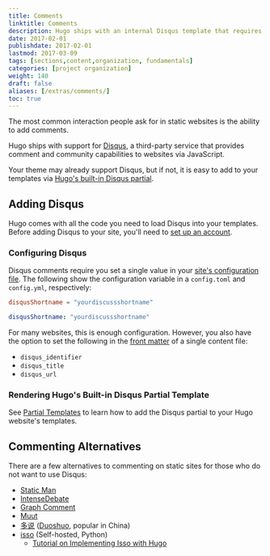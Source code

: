 ```yaml
---
title: Comments
linktitle: Comments
description: Hugo ships with an internal Disqus template that requires negligible effort to implement, but Disqus isn't the only commenting system that will work with your new Hugo website.
date: 2017-02-01
publishdate: 2017-02-01
lastmod: 2017-03-09
tags: [sections,content,organization, fundamentals]
categories: [project organization]
weight: 140
draft: false
aliases: [/extras/comments/]
toc: true
---
```


The most common interaction people ask for in static websites is the ability to add comments.

Hugo ships with support for [Disqus](https://disqus.com/), a third-party service that provides comment and community capabilities to websites via JavaScript.

Your theme may already support Disqus, but if not, it is easy to add to your templates via [Hugo's built-in Disqus partial][disquspartial].

## Adding Disqus

Hugo comes with all the code you need to load Disqus into your templates. Before adding Disqus to your site, you'll need to [set up an account][disqussetup].

### Configuring Disqus

Disqus comments require you set a single value in your [site's configuration file][configuration]. The following show the configuration variable in a `config.toml` and `config.yml`, respectively:

```toml
disqusShortname = "yourdiscussshortname"
```

```yaml
disqusShortname: "yourdiscussshortname"
```

For many websites, this is enough configuration. However, you also have the option to set the following in the [front matter][] of a single content file:

* `disqus_identifier`
* `disqus_title`
* `disqus_url`

### Rendering Hugo's Built-in Disqus Partial Template

See [Partial Templates][partials] to learn how to add the Disqus partial to your Hugo website's templates.

## Commenting Alternatives

There are a few alternatives to commenting on static sites for those who do not want to use Disqus:

* [Static Man](https://staticman.net/)
* [IntenseDebate](http://intensedebate.com/)
* [Graph Comment][]
* [Muut](http://muut.com/)
* [多说](http://duoshuo.com/) ([Duoshuo](http://duoshuo.com/), popular in China)
* [isso](http://posativ.org/isso/) (Self-hosted, Python)
    * [Tutorial on Implementing Isso with Hugo][issotutorial]


<!-- I don't think this is worth including in the documentation since it seems that Steve is no longer supporting or developing this project. rdwatters - 2017-02-29.-->
<!-- * [Kaiju](https://github.com/spf13/kaiju) -->

<!-- ## Kaiju

[Kaiju](https://github.com/spf13/kaiju) is an open-source project started by [spf13](http://spf13.com/) (Hugo’s author) to bring easy and fast real time discussions to the web.

Written using Go, Socket.io, and [MongoDB][], Kaiju is very fast and easy to deploy.

It is in early development but shows promise. If you have interest, please help by contributing via pull request, [opening an issue in the Kaiju GitHub repository][kaijuissue], or [Tweeting about it][tweet]. Every bit helps. -->

[configuration]: /getting-started/configuration/
[disquspartial]: /templates/partials/#disqus
[disqussetup]: https://disqus.com/profile/signup/
[forum]: https://discuss.gohugo.io
[front matter]: /content-management/front-matter/
[Graph Comment]: https://graphcomment.com/
[kaijuissue]: https://github.com/spf13/kaiju/issues/new
[issotutorial]: https://stiobhart.net/2017-02-24-isso-comments/
[partials]: /templates/partials/
[MongoDB]: https://www.mongodb.com/
[tweet]: https://twitter.com/spf13